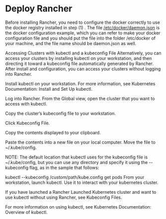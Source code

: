# Deploy Rancher


Before installing Rancher, you need to configure the docker correctly to use the docker registry installed
in step (1) . The file [/etc/docker/daemon.json](../etc/docker/daemon.json) is the docker configuration example,
which you can refer to make your docker configuration file and you should
put the file into the folder /etc/docker of your machine, and the file name should be daemon.json as well.


Accessing Clusters with kubectl and a kubeconfig File
Alternatively, you can access your clusters by installing kubectl on your workstation, and then directing it toward a kubeconfig file automatically generated by Rancher. After install and configuration, you can access your clusters without logging into Rancher.

Install kubectl on your workstation. For more information, see Kubernetes Documentation: Install and Set Up kubectl.

Log into Rancher. From the Global view, open the cluster that you want to access with kubectl.

Copy the cluster’s kubeconfig file to your workstation.

Click Kubeconfig File.

Copy the contents displayed to your clipboard.

Paste the contents into a new file on your local computer. Move the file to ~/.kube/config.

NOTE:
The default location that kubectl uses for the kubeconfig file is ~/.kube/config, but you can use any directory and specify it using the --kubeconfig flag, as in the sample that follows:

kubectl --kubeconfig /custom/path/kube.config get pods
From your workstation, launch kubectl. Use it to interact with your kubernetes cluster.

If you have launched a Rancher Launched Kubernetes cluster and want to use kubectl without using Rancher, see Kubeconfig Files.

For more information on using kubectl, see Kubernetes Documentation: Overview of kubectl.